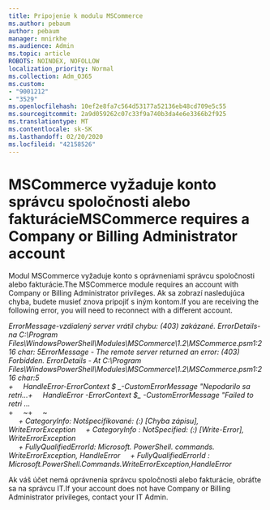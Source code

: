 ```yaml
---
title: Pripojenie k modulu MSCommerce
ms.author: pebaum
author: pebaum
manager: mnirkhe
ms.audience: Admin
ms.topic: article
ROBOTS: NOINDEX, NOFOLLOW
localization_priority: Normal
ms.collection: Adm_O365
ms.custom:
- "9001212"
- "3529"
ms.openlocfilehash: 10ef2e8fa7c564d53177a52136eb48cd709e5c55
ms.sourcegitcommit: 2a9d059262c07c33f9a740b3da4e6e3366b2f925
ms.translationtype: MT
ms.contentlocale: sk-SK
ms.lasthandoff: 02/20/2020
ms.locfileid: "42158526"
---
```

# <a name="mscommerce-requires-a-company-or-billing-administrator-account"></a><span data-ttu-id="99e62-102">MSCommerce vyžaduje konto správcu spoločnosti alebo fakturácie</span><span class="sxs-lookup"><span data-stu-id="99e62-102">MSCommerce requires a Company or Billing Administrator account</span></span>

<span data-ttu-id="99e62-103">Modul MSCommerce vyžaduje konto s oprávneniami správcu spoločnosti alebo fakturácie.</span><span class="sxs-lookup"><span data-stu-id="99e62-103">The MSCommerce module requires an account with Company or Billing Administrator privileges.</span></span> <span data-ttu-id="99e62-104">Ak sa zobrazí nasledujúca chyba, budete musieť znova pripojiť s iným kontom.</span><span class="sxs-lookup"><span data-stu-id="99e62-104">If you are receiving the following error, you will need to reconnect with a different account.</span></span>

<span data-ttu-id="99e62-105">*ErrorMessage-vzdialený server vrátil chybu: (403) zakázané. ErrorDetails-na C:\Program Files\WindowsPowerShell\Modules\MSCommerce\1.2\MSCommerce.psm1:216 char: 5*</span><span class="sxs-lookup"><span data-stu-id="99e62-105">*ErrorMessage - The remote server returned an error: (403) Forbidden. ErrorDetails - At C:\Program Files\WindowsPowerShell\Modules\MSCommerce\1.2\MSCommerce.psm1:216 char:5*</span></span><br>
<span data-ttu-id="99e62-106">*+&nbsp;&nbsp;&nbsp;&nbsp;&nbsp;HandleError-ErrorContext $ _-CustomErrorMessage "Nepodarilo sa retri...*</span><span class="sxs-lookup"><span data-stu-id="99e62-106">*+&nbsp;&nbsp;&nbsp;&nbsp;&nbsp;HandleError -ErrorContext $_ -CustomErrorMessage "Failed to retri ...*</span></span><br>
<span data-ttu-id="99e62-107">\+&nbsp;&nbsp;&nbsp;&nbsp;&nbsp;~~~~~~~~~~~~~~~~~~~~~~~~~~~~~~~~~~~~~~~~~~~~~~~~~~~~~~~~~~~~~~~~~</span><span class="sxs-lookup"><span data-stu-id="99e62-107">\+&nbsp;&nbsp;&nbsp;&nbsp;&nbsp;~~~~~~~~~~~~~~~~~~~~~~~~~~~~~~~~~~~~~~~~~~~~~~~~~~~~~~~~~~~~~~~~~</span></span><br>
<span data-ttu-id="99e62-108">&nbsp;&nbsp;&nbsp;&nbsp;&nbsp;*+ CategoryInfo: Notšpecifikované: (:) [Chyba zápisu], WriteErrorException*</span><span class="sxs-lookup"><span data-stu-id="99e62-108">&nbsp;&nbsp;&nbsp;&nbsp;&nbsp;*+ CategoryInfo          : NotSpecified: (:) [Write-Error], WriteErrorException*</span></span><br>
<span data-ttu-id="99e62-109">&nbsp;&nbsp;&nbsp;&nbsp;&nbsp;*+ FullyQualifiedErrorId: Microsoft. PowerShell. commands. WriteErrorException, HandleError*</span><span class="sxs-lookup"><span data-stu-id="99e62-109">&nbsp;&nbsp;&nbsp;&nbsp;&nbsp;*+ FullyQualifiedErrorId : Microsoft.PowerShell.Commands.WriteErrorException,HandleError*</span></span>

<span data-ttu-id="99e62-110">Ak váš účet nemá oprávnenia správcu spoločnosti alebo fakturácie, obráťte sa na správcu IT.</span><span class="sxs-lookup"><span data-stu-id="99e62-110">If your account does not have Company or Billing Administrator privileges, contact your IT Admin.</span></span>
